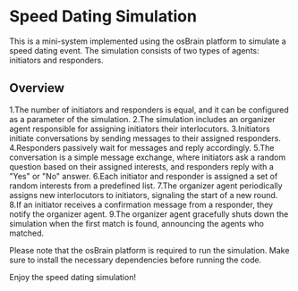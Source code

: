 # Speed Dating Simulation
This is a mini-system implemented using the osBrain platform to simulate a speed dating event. The simulation consists of two types of agents: initiators and responders.

## Overview
1.The number of initiators and responders is equal, and it can be configured as a parameter of the simulation.
2.The simulation includes an organizer agent responsible for assigning initiators their interlocutors.
3.Initiators initiate conversations by sending messages to their assigned responders.
4.Responders passively wait for messages and reply accordingly.
5.The conversation is a simple message exchange, where initiators ask a random question based on their assigned interests, and responders reply with a "Yes" or "No" answer.
6.Each initiator and responder is assigned a set of random interests from a predefined list.
7.The organizer agent periodically assigns new interlocutors to initiators, signaling the start of a new round.
8.If an initiator receives a confirmation message from a responder, they notify the organizer agent.
9.The organizer agent gracefully shuts down the simulation when the first match is found, announcing the agents who matched.

Please note that the osBrain platform is required to run the simulation. Make sure to install the necessary dependencies before running the code.

Enjoy the speed dating simulation!

